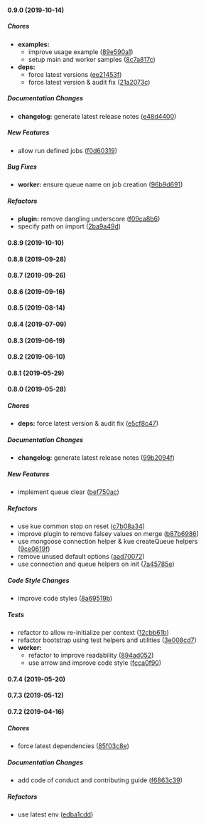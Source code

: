 #### 0.9.0 (2019-10-14)

##### Chores

* **examples:**
  *  improve usage example ([89e590a1](https://github.com/lykmapipo/mongoose-kue/commit/89e590a1769f85cf5e46de6d701fadaeb0e630b5))
  *  setup main and worker samples ([8c7a817c](https://github.com/lykmapipo/mongoose-kue/commit/8c7a817c3cc63029baa42db68608cdcde9606768))
* **deps:**
  *  force latest versions ([ee21453f](https://github.com/lykmapipo/mongoose-kue/commit/ee21453f10ea44a3dc861c19c1ef4a0b58fa0f18))
  *  force latest version & audit fix ([21a2073c](https://github.com/lykmapipo/mongoose-kue/commit/21a2073cfce2a9764e24651ddd9c652936e1d8fe))

##### Documentation Changes

* **changelog:**  generate latest release notes ([e48d4400](https://github.com/lykmapipo/mongoose-kue/commit/e48d4400fbf30d6bf7321a89e585752c7fa0ca6d))

##### New Features

*  allow run defined jobs ([f0d60319](https://github.com/lykmapipo/mongoose-kue/commit/f0d60319fb11d94bc04234d3e9cdd1b8655f24b6))

##### Bug Fixes

* **worker:**  ensure queue name on job creation ([96b9d691](https://github.com/lykmapipo/mongoose-kue/commit/96b9d6910c896137b803bb8045af3f4f44ea83eb))

##### Refactors

* **plugin:**  remove dangling underscore ([f09ca8b6](https://github.com/lykmapipo/mongoose-kue/commit/f09ca8b6f8b67b179fc17949697cca67be16b3ce))
*  specify path on import ([2ba9a49d](https://github.com/lykmapipo/mongoose-kue/commit/2ba9a49da63175127c4f57c3a9ede02a23dc6602))

#### 0.8.9 (2019-10-10)

#### 0.8.8 (2019-09-28)

#### 0.8.7 (2019-09-26)

#### 0.8.6 (2019-09-16)

#### 0.8.5 (2019-08-14)

#### 0.8.4 (2019-07-09)

#### 0.8.3 (2019-06-19)

#### 0.8.2 (2019-06-10)

#### 0.8.1 (2019-05-29)

#### 0.8.0 (2019-05-28)

##### Chores

* **deps:**  force latest version & audit fix ([e5cf8c47](https://github.com/lykmapipo/mongoose-kue/commit/e5cf8c473716da97055e5214d8794d9a767f8ec0))

##### Documentation Changes

* **changelog:**  generate latest release notes ([99b2094f](https://github.com/lykmapipo/mongoose-kue/commit/99b2094f229eb250bc744a458e0f51132d64021f))

##### New Features

*  implement queue clear ([bef750ac](https://github.com/lykmapipo/mongoose-kue/commit/bef750acf27889e8a5c7680d0beb661b08df6835))

##### Refactors

*  use kue common stop on reset ([c7b08a34](https://github.com/lykmapipo/mongoose-kue/commit/c7b08a34ab2c7de4f44753f4c741003a177af981))
*  improve plugin to remove falsey values on merge ([b87b6986](https://github.com/lykmapipo/mongoose-kue/commit/b87b6986198d11213cee46da13e9a0c0729a9551))
*  use mongoose connection helper & kue createQueue helpers ([9ce0619f](https://github.com/lykmapipo/mongoose-kue/commit/9ce0619fe9791b27728da87bb923a7c911d41879))
*  remove unused default options ([aad70072](https://github.com/lykmapipo/mongoose-kue/commit/aad700729bb673b127201d66fc55d7cc6081af37))
*  use connection and queue helpers on init ([7a45785e](https://github.com/lykmapipo/mongoose-kue/commit/7a45785efb1e734431496df8274302b71bd24db0))

##### Code Style Changes

*  improve code styles ([8a69519b](https://github.com/lykmapipo/mongoose-kue/commit/8a69519b79639f829b67565a850427b63cbf39c8))

##### Tests

*  refactor to allow re-initialize per context ([12cbb61b](https://github.com/lykmapipo/mongoose-kue/commit/12cbb61b2d69cf5ea087f8de53754f3093ca14fa))
*  refactor bootstrap using test helpers and utilities ([3e008cd7](https://github.com/lykmapipo/mongoose-kue/commit/3e008cd72c1be9fd4fdb61c715daeec44d6ce155))
* **worker:**
  *  refactor to improve readability ([894ad052](https://github.com/lykmapipo/mongoose-kue/commit/894ad0525d35bc5f1d5e12746d4cc6dfa278fb8f))
  *  use arrow and improve code style ([fcca0f90](https://github.com/lykmapipo/mongoose-kue/commit/fcca0f90cd8c6f7a9d6d205ba05c4268bc998130))

#### 0.7.4 (2019-05-20)

#### 0.7.3 (2019-05-12)

#### 0.7.2 (2019-04-16)

##### Chores

*  force latest dependencies ([85f03c8e](https://github.com/lykmapipo/mongoose-kue/commit/85f03c8e6a1a1718bde1b754f0fa41ea7aaced63))

##### Documentation Changes

*  add code of conduct and contributing guide ([f6863c39](https://github.com/lykmapipo/mongoose-kue/commit/f6863c394f63d575110f63f3247077ca8420a510))

##### Refactors

*  use latest env ([edba1cdd](https://github.com/lykmapipo/mongoose-kue/commit/edba1cddd4204c1046cfd4c5f74b872b6906a417))

